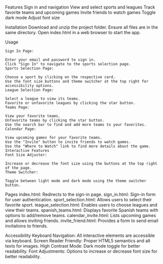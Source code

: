 Features
    Sign in and navigation
    View and select sports and leagues
    Track favorite teams and upcoming games
    Invite friends to watch games
    Toggle dark mode
    Adjust font size

Installation
    Download and unzip the project folder.
    Ensure all files are in the same directory.
    Open index.html in a web browser to start the app.

Usage

    Sign In Page:

    Enter your email and password to sign in.
    Click "Sign In" to navigate to the sports selection page.
    Sports Selection Page:

    Choose a sport by clicking on the respective card.
    Use the font size buttons and theme switcher at the top right for accessibility options.
    League Selection Page:

    Select a league to view its teams.
    Favorite or unfavorite leagues by clicking the star button.
    Teams Page:

    View your favorite teams.
    Unfavorite teams by clicking the star button.
    Use the search bar to find and add more teams to your favorites.
    Calendar Page:

    View upcoming games for your favorite teams.
    Use the "Invite" button to invite friends to watch games.
    Use the "Where to Watch" link to find more details about the game.
    Interactive Features
    Font Size Adjuster:

    Increase or decrease the font size using the buttons at the top right of the page.
    Theme Switcher:

    Toggle between light mode and dark mode using the theme switcher button.


Pages
index.html: Redirects to the sign-in page.
sign_in.html: Sign-in form for user authentication.
sport_selection.html: Allows users to select their favorite sport.
league_selection.html: Enables users to choose leagues and view their teams.
spanish_teams.html: Displays favorite Spanish teams with options to add/remove teams.
calendar_invite.html: Lists upcoming games and allows inviting friends.
invite_friend.html: Provides a form to send email invitations to friends.


Accessibility
Keyboard Navigation: All interactive elements are accessible via keyboard.
Screen Reader Friendly: Proper HTML5 semantics and alt texts for images.
High Contrast Mode: Dark mode toggle for better readability.
Font Adjustments: Options to increase or decrease font size for better readability.